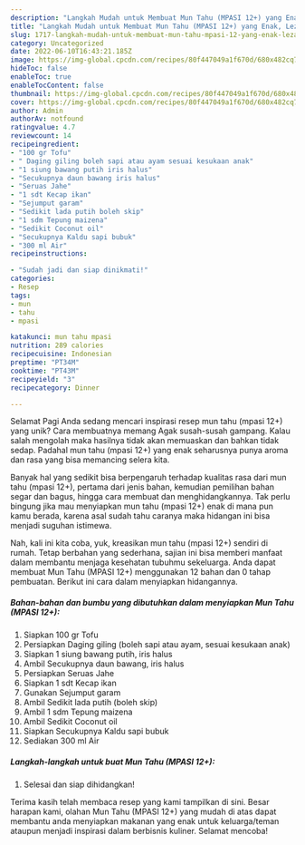 ```yaml
---
description: "Langkah Mudah untuk Membuat Mun Tahu (MPASI 12+) yang Enak, Lezat"
title: "Langkah Mudah untuk Membuat Mun Tahu (MPASI 12+) yang Enak, Lezat"
slug: 1717-langkah-mudah-untuk-membuat-mun-tahu-mpasi-12-yang-enak-lezat
category: Uncategorized
date: 2022-06-10T16:43:21.185Z
image: https://img-global.cpcdn.com/recipes/80f447049a1f670d/680x482cq70/mun-tahu-mpasi-12-foto-resep-utama.jpg
hideToc: false
enableToc: true
enableTocContent: false
thumbnail: https://img-global.cpcdn.com/recipes/80f447049a1f670d/680x482cq70/mun-tahu-mpasi-12-foto-resep-utama.jpg
cover: https://img-global.cpcdn.com/recipes/80f447049a1f670d/680x482cq70/mun-tahu-mpasi-12-foto-resep-utama.jpg
author: Admin
authorAv: notfound
ratingvalue: 4.7
reviewcount: 14
recipeingredient:
- "100 gr Tofu"
- " Daging giling boleh sapi atau ayam sesuai kesukaan anak"
- "1 siung bawang putih iris halus"
- "Secukupnya daun bawang iris halus"
- "Seruas Jahe"
- "1 sdt Kecap ikan"
- "Sejumput garam"
- "Sedikit lada putih boleh skip"
- "1 sdm Tepung maizena"
- "Sedikit Coconut oil"
- "Secukupnya Kaldu sapi bubuk"
- "300 ml Air"
recipeinstructions:

- "Sudah jadi dan siap dinikmati!"
categories:
- Resep
tags:
- mun
- tahu
- mpasi

katakunci: mun tahu mpasi 
nutrition: 289 calories
recipecuisine: Indonesian
preptime: "PT34M"
cooktime: "PT43M"
recipeyield: "3"
recipecategory: Dinner

---
```



Selamat Pagi Anda sedang mencari inspirasi resep mun tahu (mpasi 12+) yang unik? Cara membuatnya memang Agak susah-susah gampang. Kalau salah mengolah maka hasilnya tidak akan memuaskan dan bahkan tidak sedap. Padahal mun tahu (mpasi 12+) yang enak seharusnya punya aroma dan rasa yang bisa memancing selera kita.


Banyak hal yang sedikit bisa berpengaruh terhadap kualitas rasa dari mun tahu (mpasi 12+), pertama dari jenis bahan, kemudian pemilihan bahan segar dan bagus, hingga cara membuat dan menghidangkannya. Tak perlu bingung jika mau menyiapkan mun tahu (mpasi 12+) enak di mana pun kamu berada, karena asal sudah tahu caranya maka hidangan ini bisa menjadi suguhan istimewa.




Nah, kali ini kita coba, yuk, kreasikan mun tahu (mpasi 12+) sendiri di rumah. Tetap berbahan yang sederhana, sajian ini bisa memberi manfaat dalam membantu menjaga kesehatan tubuhmu sekeluarga. Anda dapat membuat Mun Tahu (MPASI 12+) menggunakan 12 bahan dan 0 tahap pembuatan. Berikut ini cara dalam menyiapkan hidangannya.

<!--inarticleads1-->

##### Bahan-bahan dan bumbu yang dibutuhkan dalam menyiapkan Mun Tahu (MPASI 12+):

1. Siapkan 100 gr Tofu
1. Persiapkan  Daging giling (boleh sapi atau ayam, sesuai kesukaan anak)
1. Siapkan 1 siung bawang putih, iris halus
1. Ambil Secukupnya daun bawang, iris halus
1. Persiapkan Seruas Jahe
1. Siapkan 1 sdt Kecap ikan
1. Gunakan Sejumput garam
1. Ambil Sedikit lada putih (boleh skip)
1. Ambil 1 sdm Tepung maizena
1. Ambil Sedikit Coconut oil
1. Siapkan Secukupnya Kaldu sapi bubuk
1. Sediakan 300 ml Air




<!--inarticleads2-->

##### Langkah-langkah untuk buat Mun Tahu (MPASI 12+):


1. Selesai dan siap dihidangkan!



Terima kasih telah membaca resep yang kami tampilkan di sini. Besar harapan kami, olahan Mun Tahu (MPASI 12+) yang mudah di atas dapat membantu anda menyiapkan makanan yang enak untuk keluarga/teman ataupun menjadi inspirasi dalam berbisnis kuliner. Selamat mencoba!
